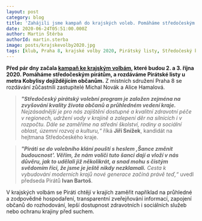 ```yaml
---
layout: post
category: blog
title: 'Zahájili jsme kampaň do krajských voleb. Pomáháme středočeským pirátům'
date: 2020-06-24T05:51:00.000Z
author: Martin Štěrba
authorId: martin.sterba
image: posts/krajskevolby2020.jpg
tags: [klub, Praha 8, krajské volby 2020, Pirátský listy, Středočeský kraj]
---
```


**Před pár dny začala [kampaň ke krajským volbám](https://www.piratskelisty.cz/clanek-3298-sance-zmenit-budoucnost-pirati-zahajili-kampan-do-krajskych-voleb-predstavili-svoje-lidry-i-program), které budou 2. a 3. října 2020. Pomáháme středočeským pirátům, a rozdáváme Pirátské listy u metra Kobylisy dojíždějícím občanům.** Z místních sdružení Praha 8 se rozdávání zůčastnili zastupitelé Michal Novák a Alice Hamalová. 

> ***"Středočeský pirátský volební program je založen zejména na zvyšování kvality života občanů a průhledném vedení kraje.*** *Nejzásadnější je pro nás zajištění dostupné a kvalitní zdravotní péče v regionech, udržení vody v krajině a zalepení děr na silnicích i v rozpočtu. Dále se zaměříme na střední školství, rodiny a sociální oblast, územní rozvoj a kulturu,“* říká **Jiří Snížek**, kandidát na hejtmana Středočeského kraje.

> ***"Piráti se do volebního klání pouští s heslem ‚Šance změnit budoucnost'. Věřím, že nám voliči tuto šanci dají a vloží v nás důvěru, jak to udělali již několikrát, a snad mohu s čistým svědomím říci, že jsme je ještě nikdy nezklamali.*** *Cesta k vybudování moderních krajů nové generace začíná právě teď,“* uvedl předseda Pirátů **Ivan Bartoš**.

V krajských volbám se Piráti chtějí v krajích zaměřit například na průhledné a zodpovědné hospodaření, transparentní zveřejňování informací, zapojení občanů do rozhodování, lepší dostupnost zdravotních i sociálních služeb nebo ochranu krajiny před suchem. 
